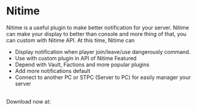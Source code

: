 # Nitime
Nitime is a useful plugin to make better notification for your server. Nitime can make your display to better than console and more thing of that, you can custom with Nitime API. At this time, Nitime can
* Display notification when player join/leave/use dangerously command.
* Use with custom plugin in API of Nitime
Featured
* Depend with Vault, Factions and more popular plugins
* Add more notifications default
* Connect to another PC or STPC (Server to PC) for easily manager your server
<br>
Download now at: 
